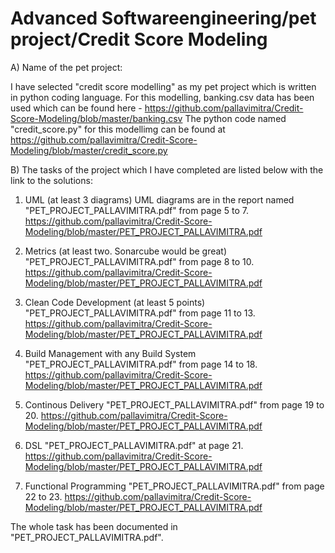 # Advanced Softwareengineering/pet project/Credit Score Modeling

A) Name of the pet project:

I have selected "credit score modelling" as my pet project which is written in python coding language. For this modelling, banking.csv data has been used which can be found here - https://github.com/pallavimitra/Credit-Score-Modeling/blob/master/banking.csv
The python code named "credit_score.py" for this modellimg can be found at https://github.com/pallavimitra/Credit-Score-Modeling/blob/master/credit_score.py

B) The tasks of the project which I have completed are listed below with the link to the solutions:

1. UML (at least 3 diagrams)
UML diagrams are in the report named "PET_PROJECT_PALLAVIMITRA.pdf" from page 5 to 7.
https://github.com/pallavimitra/Credit-Score-Modeling/blob/master/PET_PROJECT_PALLAVIMITRA.pdf

2. Metrics (at least two. Sonarcube would be great)
"PET_PROJECT_PALLAVIMITRA.pdf" from page 8 to 10.
https://github.com/pallavimitra/Credit-Score-Modeling/blob/master/PET_PROJECT_PALLAVIMITRA.pdf

3. Clean Code Development (at least 5 points)
"PET_PROJECT_PALLAVIMITRA.pdf" from page 11 to 13.
https://github.com/pallavimitra/Credit-Score-Modeling/blob/master/PET_PROJECT_PALLAVIMITRA.pdf

4. Build Management with any Build System
"PET_PROJECT_PALLAVIMITRA.pdf" from page 14 to 18.
https://github.com/pallavimitra/Credit-Score-Modeling/blob/master/PET_PROJECT_PALLAVIMITRA.pdf

5. Continous Delivery
"PET_PROJECT_PALLAVIMITRA.pdf" from page 19 to 20.
https://github.com/pallavimitra/Credit-Score-Modeling/blob/master/PET_PROJECT_PALLAVIMITRA.pdf

6. DSL
"PET_PROJECT_PALLAVIMITRA.pdf" at page 21.
https://github.com/pallavimitra/Credit-Score-Modeling/blob/master/PET_PROJECT_PALLAVIMITRA.pdf

7. Functional Programming
"PET_PROJECT_PALLAVIMITRA.pdf" from page 22 to 23.
https://github.com/pallavimitra/Credit-Score-Modeling/blob/master/PET_PROJECT_PALLAVIMITRA.pdf

The whole task has been documented in "PET_PROJECT_PALLAVIMITRA.pdf".
